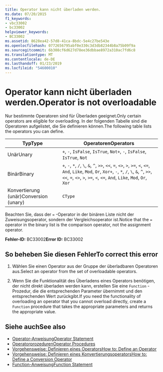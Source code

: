 ```yaml
---
title: Operator kann nicht überladen werden.
ms.date: 07/20/2015
f1_keywords:
- vbc33002
- bc33002
helpviewer_keywords:
- BC33002
ms.assetid: 8628ea42-57d8-41ca-8bdc-5e4c27be543e
ms.openlocfilehash: 0772656795abf0e330c3d3db82344b8a75b09f9a
ms.sourcegitcommit: 6b308cf6d627d78ee36dbbae8972a310ac7fd6c8
ms.translationtype: MT
ms.contentlocale: de-DE
ms.lasthandoff: 01/23/2019
ms.locfileid: "54600010"
---
```

# <a name="operator-is-not-overloadable"></a><span data-ttu-id="6dd91-102">Operator kann nicht überladen werden.</span><span class="sxs-lookup"><span data-stu-id="6dd91-102">Operator is not overloadable</span></span>
<span data-ttu-id="6dd91-103">Nur bestimmte Operatoren sind für Überladen geeignet.</span><span class="sxs-lookup"><span data-stu-id="6dd91-103">Only certain operators are eligible for overloading.</span></span> <span data-ttu-id="6dd91-104">In der folgenden Tabelle sind die Operatoren aufgelistet, die Sie definieren können.</span><span class="sxs-lookup"><span data-stu-id="6dd91-104">The following table lists the operators you can define.</span></span>  
  
|<span data-ttu-id="6dd91-105">Typ</span><span class="sxs-lookup"><span data-stu-id="6dd91-105">Type</span></span>|<span data-ttu-id="6dd91-106">Operatoren</span><span class="sxs-lookup"><span data-stu-id="6dd91-106">Operators</span></span>|  
|----------|---------------|  
|<span data-ttu-id="6dd91-107">Unär</span><span class="sxs-lookup"><span data-stu-id="6dd91-107">Unary</span></span>|<span data-ttu-id="6dd91-108">`+`, `-`, `IsFalse`, `IsTrue`, `Not`</span><span class="sxs-lookup"><span data-stu-id="6dd91-108">`+`, `-`, `IsFalse`, `IsTrue`, `Not`</span></span>|  
|<span data-ttu-id="6dd91-109">Binär</span><span class="sxs-lookup"><span data-stu-id="6dd91-109">Binary</span></span>|<span data-ttu-id="6dd91-110">`+`, `-`, `*`, `/`, `\`, `&`, `^`, `>>`, `<<`, `=`, `<>`, `>`, `>=`, `<`, `<=`, `And`, `Like`, `Mod`, `Or`, `Xor`</span><span class="sxs-lookup"><span data-stu-id="6dd91-110">`+`, `-`, `*`, `/`, `\`, `&`, `^`, `>>`, `<<`, `=`, `<>`, `>`, `>=`, `<`, `<=`, `And`, `Like`, `Mod`, `Or`, `Xor`</span></span>|  
|<span data-ttu-id="6dd91-111">Konvertierung (unär)</span><span class="sxs-lookup"><span data-stu-id="6dd91-111">Conversion (unary)</span></span>|`CType`|  
  
 <span data-ttu-id="6dd91-112">Beachten Sie, dass der `=` -Operator in der binären Liste nicht der Zuweisungsoperator, sondern der Vergleichsoperator ist.</span><span class="sxs-lookup"><span data-stu-id="6dd91-112">Notice that the `=` operator in the binary list is the comparison operator, not the assignment operator.</span></span>  
  
 <span data-ttu-id="6dd91-113">**Fehler-ID:** BC33002</span><span class="sxs-lookup"><span data-stu-id="6dd91-113">**Error ID:** BC33002</span></span>  
  
## <a name="to-correct-this-error"></a><span data-ttu-id="6dd91-114">So beheben Sie diesen Fehler</span><span class="sxs-lookup"><span data-stu-id="6dd91-114">To correct this error</span></span>  
  
1.  <span data-ttu-id="6dd91-115">Wählen Sie einen Operator aus der Gruppe der überladbaren Operatoren aus.</span><span class="sxs-lookup"><span data-stu-id="6dd91-115">Select an operator from the set of overloadable operators.</span></span>  
  
2.  <span data-ttu-id="6dd91-116">Wenn Sie die Funktionalität des Überladens eines Operators benötigen, der nicht direkt überladen werden kann, erstellen Sie eine `Function` -Prozedur, die die entsprechenden Parameter übernimmt und den entsprechenden Wert zurückgibt.</span><span class="sxs-lookup"><span data-stu-id="6dd91-116">If you need the functionality of overloading an operator that you cannot overload directly, create a `Function` procedure that takes the appropriate parameters and returns the appropriate value.</span></span>  
  
## <a name="see-also"></a><span data-ttu-id="6dd91-117">Siehe auch</span><span class="sxs-lookup"><span data-stu-id="6dd91-117">See also</span></span>
- [<span data-ttu-id="6dd91-118">Operator-Anweisung</span><span class="sxs-lookup"><span data-stu-id="6dd91-118">Operator Statement</span></span>](../../visual-basic/language-reference/statements/operator-statement.md)
- [<span data-ttu-id="6dd91-119">Operatorprozeduren</span><span class="sxs-lookup"><span data-stu-id="6dd91-119">Operator Procedures</span></span>](../../visual-basic/programming-guide/language-features/procedures/operator-procedures.md)
- [<span data-ttu-id="6dd91-120">Vorgehensweise: Definieren eines Operators</span><span class="sxs-lookup"><span data-stu-id="6dd91-120">How to: Define an Operator</span></span>](../../visual-basic/programming-guide/language-features/procedures/how-to-define-an-operator.md)
- [<span data-ttu-id="6dd91-121">Vorgehensweise: Definieren eines Konvertierungsoperators</span><span class="sxs-lookup"><span data-stu-id="6dd91-121">How to: Define a Conversion Operator</span></span>](../../visual-basic/programming-guide/language-features/procedures/how-to-define-a-conversion-operator.md)
- [<span data-ttu-id="6dd91-122">Function-Anweisung</span><span class="sxs-lookup"><span data-stu-id="6dd91-122">Function Statement</span></span>](../../visual-basic/language-reference/statements/function-statement.md)
